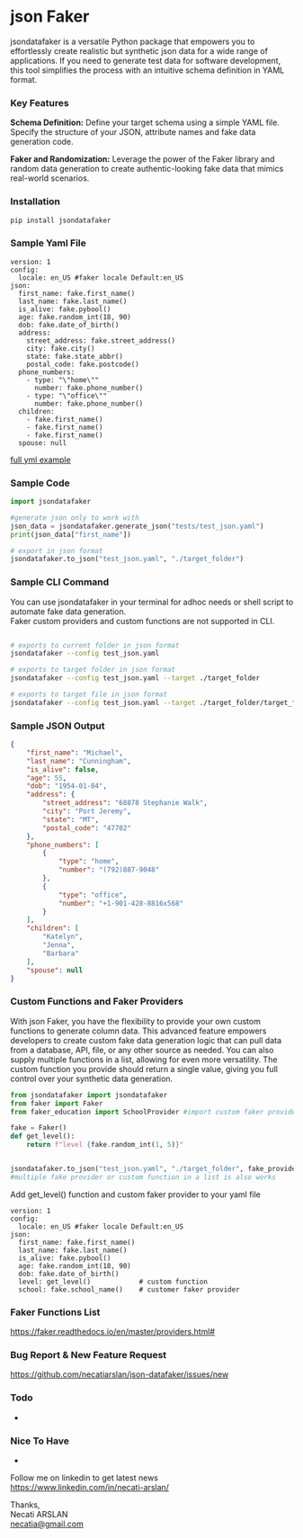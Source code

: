# json Faker
jsondatafaker is a versatile Python package that empowers you to effortlessly create realistic but synthetic json data for a wide range of applications. If you need to generate test data for software development, this tool simplifies the process with an intuitive schema definition in YAML format.

### Key Features
**Schema Definition:** Define your target schema using a simple YAML file. Specify the structure of your JSON, attribute names and fake data generation code.

**Faker and Randomization:** Leverage the power of the Faker library and random data generation to create authentic-looking fake data that mimics real-world scenarios.

### Installation
```bash 
pip install jsondatafaker
```

### Sample Yaml File
```
version: 1
config:
  locale: en_US #faker locale Default:en_US
json:
  first_name: fake.first_name()
  last_name: fake.last_name()
  is_alive: fake.pybool()
  age: fake.random_int(18, 90)
  dob: fake.date_of_birth()
  address:
    street_address: fake.street_address()
    city: fake.city()
    state: fake.state_abbr()
    postal_code: fake.postcode()
  phone_numbers:
    - type: "\"home\""
      number: fake.phone_number()
    - type: "\"office\""
      number: fake.phone_number()
  children:
    - fake.first_name()
    - fake.first_name()
    - fake.first_name()
  spouse: null
```
[full yml example](https://github.com/necatiarslan/json-datafaker/blob/main/tests/test_jsondatafaker.py)

### Sample Code
```python
import jsondatafaker

#generate json only to work with
json_data = jsondatafaker.generate_json("tests/test_json.yaml")
print(json_data["first_name"])

# export in json format
jsondatafaker.to_json("test_json.yaml", "./target_folder")
```

### Sample CLI Command
You can use jsondatafaker in your terminal for adhoc needs or shell script to automate fake data generation. \
Faker custom providers and custom functions are not supported in CLI.
```bash

# exports to current folder in json format
jsondatafaker --config test_json.yaml

# exports to target folder in json format
jsondatafaker --config test_json.yaml --target ./target_folder 

# exports to target file in json format 
jsondatafaker --config test_json.yaml --target ./target_folder/target_file.json
```

### Sample JSON Output
```json
{
    "first_name": "Michael",
    "last_name": "Cunningham",
    "is_alive": false,
    "age": 55,
    "dob": "1954-01-04",
    "address": {
        "street_address": "68878 Stephanie Walk",
        "city": "Port Jeremy",
        "state": "MT",
        "postal_code": "47702"
    },
    "phone_numbers": [
        {
            "type": "home",
            "number": "(792)887-9048"
        },
        {
            "type": "office",
            "number": "+1-901-428-8816x568"
        }
    ],
    "children": [
        "Katelyn",
        "Jenna",
        "Barbara"
    ],
    "spouse": null
}
```

### Custom Functions and Faker Providers
With json Faker, you have the flexibility to provide your own custom functions to generate column data. This advanced feature empowers developers to create custom fake data generation logic that can pull data from a database, API, file, or any other source as needed. You can also supply multiple functions in a list, allowing for even more versatility. The custom function you provide should return a single value, giving you full control over your synthetic data generation.

```python
from jsondatafaker import jsondatafaker
from faker import Faker
from faker_education import SchoolProvider #import custom faker provider

fake = Faker()
def get_level():
    return f"level {fake.random_int(1, 5)}"


jsondatafaker.to_json("test_json.yaml", "./target_folder", fake_provider=SchoolProvider, custom_function=get_level)
#multiple fake provider or custom function in a list is also works
```
Add get_level() function and custom faker provider to your yaml file
```
version: 1
config:
  locale: en_US #faker locale Default:en_US
json:
  first_name: fake.first_name()
  last_name: fake.last_name()
  is_alive: fake.pybool()
  age: fake.random_int(18, 90)
  dob: fake.date_of_birth()
  level: get_level()            # custom function
  school: fake.school_name()    # customer faker provider
```


### Faker Functions List
https://faker.readthedocs.io/en/master/providers.html#

### Bug Report & New Feature Request
https://github.com/necatiarslan/json-datafaker/issues/new 


### Todo
- 

### Nice To Have
- 

Follow me on linkedin to get latest news \
https://www.linkedin.com/in/necati-arslan/

Thanks, \
Necati ARSLAN \
necatia@gmail.com